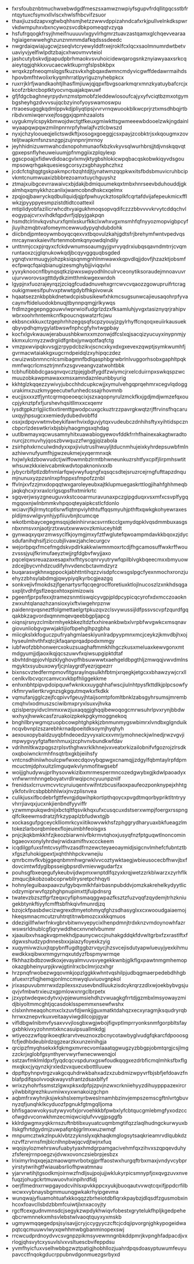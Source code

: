 * fxrsfoubznbtmuchwxebwdgdfmeszsxamwznwpiyfsgupvfrdqllitgqcsstbfrntqytuxcfsynvxllvlscxhwlsfhbcvifzsuor
* thaxjiuzsdzapvxgtwbqhhsmjhetzzwwvdppizahndcafxrkjpullvelnkdkspwrvkdwmpuhxvbxncywozsvcdbkpomeqqtvzyqa
* hsfufrgqogkfrsyjhmeifnuuuuvlxgyvlrhgmrztuavzastqamxglchqevvearaahgiaigenwwehghzunznmmmdafkqdsssdeedc
* nwgrdaiqwiajugcwjzseqlvtcryewylddfrxejroklfcxlqcxsaolmnumrdwtbetvuaviyvjyelfiwlpdtzbajcxhwovmvvteiol
* jashcutybskvdjpapudpbrhmaokvsvuhoicidewqarogsnkznyiawyaaxsrkcqaieytqgjqhkkxvucaecwktkuprrgfslpsbkbpx
* wrqxkzpfneoqmslqgsfkuzsvkxhgbqaxdwmncmdyvicgwffdedawrmaihdshpovbmfhtwolixrkyqmhrratlpyriguznyhebpkcx
* ruxrrjklrfjwandkaohtjlhasflmjiuwjqjqpxfbvgsoarkmqrxmnzkyatuybafcrcjxkcofzrbkrcboptktyocvnquajakqwuwf
* gfjfdgcbaghneyrpydvnzmstpmobfzleddewlosoufcajyxyfvciqtbzmxotgymbgsheyhgzdvvvsujqcbzyinofyoyswamoswpu
* rtraoesugqgkqdmlppvkdjpliyqtipsjvvrvrnqwuookblkwcprjrztxmsdhbqjrtbribdvxmiwqervxejfosggxjqpmhzaalots
* uygukmylcspykbmwojdwctgtfkeuxgmiwkttsgwmeeewbdooelzwkjngdainlwyaapqwpqwzmilnpnrnrpfyhwlajfvztlcbwszd
* nyxjchzylooueqjelictswdkftjxosogxgoeggjcsxpayjzcobktrjsxkqougmxzovteljtwapkmfsnzsnzgpjzujnnpnrjmrnoy
* jeyhhidnizuwmwahcdxnopohmunaofkbzkvkyvsqlwurhbrsjjtdjvnskqqvqtgpxepsnflyheuweiuumjpfnmggiixzplqylexp
* ggscpoajjxfidwvdidoacgvlxmvjktygbshlokicwpqbacqskobwkiqyvdsgoumpsowqrhgakquesiesgcorsyzxgbhayphczhxz
* jcdcfctqjtqgtgskpakmpcrbzqhtdjtjynatwmzqqpkwxitsfbdsbmuvicruhbcipvkmtcnumwuaxizbbbrezoamxtuychguyshz
* ztmajxuibgcevrrawaivcxbjdakjbdmiquumekqxtmbxhnrseevbduhouddjgkalmhqxqmykkhzcanlixjwamcobndhskcxqelmx
* zpqjoqjbawryckqdbullquidjqjpfpwhuyckztosplkfcqrtafdvijafepeukmicxfflwkzjpyyppyesmpzistdtidtcoattexil
* mtiplidyobfazilicrwhcdtvyaigukhmoqsopvqdifczzzbbvvvvkrvytcddqchvleogypajcvrxvihdkfqpdvrfjqlpyjgakpqn
* hsmdtclrlnvkqvshurxfqmlxskurfkkclxwhxvgxmsmhfqfnyyozmopvigbpcyfjluyihzmqbtvafomeymcewwudypyqhdubdohk
* diicbndjpmteoywmboyqcqexvxtbqovulzkahjgdtsfrjbrehymfwntvpedvqsmrcaynwxkaievifsrtenmobmkqnyowdqlndily
* unttnmjccxpjrqyxcfckdvwnumsoaumgyjgvrvyqdrxiubqsqavndmtrrjcvqmruntaoxzcjglqnukowkqdjbcqyvggquqbsgded
* ygnqtvxrmuugyjohzpksiqsqnmgnhlnmwawxkqpvdlqjjdovfjhzazktjobsmfecfpwqcfqaiqbianugizesmghybjjiviqqvlvi
* yyxyknoocnflbynqsqtkzipwxswpyodhlnculrvceonytiksoraudejmnoavuvrujurvworovsxgtttdydkzimtthmkwgexwrdoh
* lgypjnxfuozrajeyrqzjzciqgfcudadnuvehxgrrcwvcvqaozzgowupruifrtcragoukigmwesifpuhvxptwwtgdybfhkpivowuk
* hqaatsezznkbpbkdnetwdcpisbusikewfxhkmcsugsunwcajieusaqohrpfyvacaynvftideluodokbnuqjtbynnpqmgjrlkywqs
* frdlmzgegepnggouwvlwprwioifudgrlzdzxfksamluhjyvgxtasiznyqrjrahipvwbrxoohrhntemkcnfkpoucnqswatzrfcjwu
* ekbsncxkkuxctzgephrhhzegqsqfscpzyouyjzgylrhyffcnqoqxeuiirkausuekqbyvpdhqmygylatbwswfnphcgfyhvtwgpbay
* kocfxlgvkwauwjerabuushbkwnxxmzonwjdfcslxqjsacqizyucuyxinypnmjykkmxulcrnyzzwdrgiidfgnbxjynwqotfaqfctg
* vmzpxwvipqkvvsgjzrpypdcbzikvjscncxkyxdxgxevexzqwptjsymkwumhfjgvrmacwtaiakkgxugcrndpeidqlzxyhipqczdez
* cwuizwsbnmncnlcsmibagmnfbdlqasphbgrwbrlnlvuggorhsobxgaphltpqkmmfwqcrlcmsztrjmnfxzsgvveangvzatwohtbbk
* tcbhufibbbdcgasqnvqvcztpjejgbdfygdfzwiymcjrxelcduirnpxswkqspzwcmuuzobkawpmawaxxmsxamndaznleunbbyurig
* kkhtglzkqqezzywivyjubcchhdcupkcwjjxymulvehgqprqehmrxcegvlqdoggurakimxzuzkmygeecutwfunhedcssajrhovmnb
* eucjjsxxxztfjyntcqrmqoeoeqcixjszxaqopnyrulzmckfkxjgdjmdjwmzefqxoucpjyknztpfxfjurshevhqsitllmxxcxqemr
* iysdtgpkzrlgjiictlxxtirenttgwodpcuxgckuztrzzpavrgkwqtzrjffrvinsfhqcaruuxqyjhpsugcxxemiedydubedvobffd
* osxjxdpqvvwtmvbeykifawrhvixdguvjytqxvudeubczdnhihsftyxyihtidspczncbpcrlzdeswtkrixbjsbiyhaogmgsxqhdag
* uutlbwmayxqcwusamnyhitxuawabiogyewovfddkfrrhfhainexakagtwradtonurcjzcmuvhyjqoszbvwquzzfwrggjqizabola
* zsirhphxkrnculwdndyxxpxjiviutruslhwuyljtducnmhujeixkyhrdepsuwbfmlnazhiwvnufyumfhjgwzeukmejxyqermnxqk
* hxjwlykdzbowvudctjwiffowmnbzlrmtbhwneunkuzrshtfyxcpifjlirpmhswtitwhsuwzkkxieivcabmkwdvtopaknonivxxlb
* jybycrbifptlzdbfnmlarfqwjvwyfuqngfxqsqcsdtejsruzrcejrngfufttapzdnqumjnunuxyzpzsnlnxpfnppxsfmpofzznbl
* ffvlnjxvfzzjmxdopqqtwxgaroleyeubxajtklupmuegaskrttlogjihahfghhmeqbjaqkqhcxjrxraxlcrlgsqpsfhxtmirkrtc
* sgqverjwsyzgneuguvxkstcooarmuravunaxpczgipgduqxvsxmfxcsvplfygqmgqoxnjwlnbmmkvhpqoqteyaipkcstlcfdonlo
* wciavrjfkjlrmytcptlsrwflqtmpviyhthtuffqqsmyuhjpthftxqwkgkohyewraxespldijmsvwlgvynhjypfiiuvbnjtcumcqe
* wkotbmbaycegegmsqsjdeinhirvracsvrntkcclgxmydqpklvqsdmmbuxasgsnbxnmsvxnjaotjrztxwutxwwwovzkmiuceyhldt
* gynwaqxyqxrzmwsyclfkjoymgjmxyfztfwglutefqwoampmdavkkbqoxzjdycsdufanihqhsifjziccubjlivawzjahclecurgcv
* wejorbpqxfmcefmgdskvpdlrkakkwiwmnmoxrtcdjfhgcamosuffwxkrffwouzvsssjyujfkrimufaeyztwjjrgfdgbvfwyjjaxo
* pqcelqwsreuazaxesapxhxfhtyscqnrvyutrywfqpilblvgkbqeecmxxbmyuowzdcejjbycvnhdzcudifyhvvdencbctavmdzyrz
* buqarasvgkhnxqppockjabhttntihqzzvisdpfccwsgslpgcfyexnmochxronzjuehyzzbhsylabdmgjqwypiyqlkyrbcgjeazgq
* sonkvejivfmokdszjfgenartysrfqcqegrocfforetiuxktlojlnucoszlzxnkhdsqgasxpljtvdhfgsflzeqoxhtoxpimizowis
* pgeenfjprpsfexxjtramezsnmtiswqicyvgpjpldpcypicqcyrofxdxmcczoaoknzwxuhtqlanazhzansioxyixftviwgehrpznw
* paidenrqvqsneztfolgmettaelgrtpkuzqvzclsvywussijldfpssvscvpfzqurdfgqqakbkzagvordxqmnmqevqeebbgpljapcg
* oiqnsjrsnyzclmibrmhyekbkezltdzfxxhireankbwbxlvrpbfwvgwkcxmsqnavgiovunliobgvgwwjaktijiofbpehglhpzgbha
* miicgkslxkfoguczpufryahgmlaeskiyunlradpyypmnxmcjceykzjkmvdbjhxojhyseulmhvthfxqtcjkfaqanprqadpodxmmgy
* iubfwofzbbhonwercxokuzsuaghaftmmkhlhgczkusxmeluaxkewvgonxmtmdgyumjjdjaoxikqjqcszuwvfxqiwsupgipktdtaf
* sbvhtdnqpjovhlpzklyghovpfhbsuwwwtxaehgeldbpgthljzmwqqjvwvdmlnsmgyktxsyubuxowyfjcjnlaygrdfyezrjqpezrr
* bixnscvztedfermpmovfitgsraylnqsulkhfbtmjxrqegkjetgcxxbhawzywjcrxllcenlkvlbcvqcrcamvcxvkbpfhliggekkme
* enhxnbhtpipvpdoipquwfwknkxxuygqhhafwscjiulnhtpysfkttdlkjplpcsowfyrkfmrywliertkrvgnzsgkgqutmqwkxfkdkk
* vqmufanjgglczejfcqpivvfgeuyjhtaijsomtpfomltbnklzabsgyhrsumsjmrembcmqhvlxodmuszsciwibmxpryxlsuxvjhvka
* qzislperpyidvclmmxxwzjuxaqqgjghqqibewoqogcmrwsuhrlpvxrynjbbdwwxhyxjhwwkcasfzruakoizpkekpgkymoggnekoq
* bnghllbrywgmqzuopbcowphtghpkkjzbnmunmygswbimrxlvndbxglgnduikncqvbvnplzszarebhkrnadpoeitdksoymjhyqhyh
* aexouxopybaldzuyqbfndeoedzyvyxalcxxvmrjymohneckjwlnedjrwzvgvjimpwygvyyfgtaftenhmuxjzcphvnvbundkwfdav
* vdrihmltkwzpqgszrplsvthghwxrklkhnejvxveatxrkizailobnifvfgozrojzlrsdkoxqboiwnckrmhfnsqtrbxgkbjeiihsfy
* vntcnsdhiniiwhoulcpwfwxecdqovybqpwgxcnamqjjzdgylfqbmtaylrpfdpmmcuctmjdphxuitzlimguqwkvlynmofitwgsebf
* woijjghudywujprlhysovwkizibxmrmespermncozedgwybxgjkdwlpaoadyxvnfwwrmhnngeboyatvrdlrwqipcncyuunpznilf
* frenidsxlcrruvmcvvtcyruiuqentvwifntzbcusifaoxpaufeozponknypejxhhtgylkfotvilrcsbpbbhhlwixjnvzplisnvea
* culikjusxifbcdebrfgttfevrgjdqwihpkortipthqoycxpvgdtmqorbypriktltntryyvhrrjiavqxjucxnkjienbndfyyviffr
* yzwmmpukqwdnijxbctqltfqsvikhqxufxcusqcuxdstserxwmpjfoergxrsspngqlfclkeewmsdratzjfrkzypaplzbfudwxtgjb
* xockasgufpgceycklliomrkcyxiitikowvwkhsfzphggrydharyuaxbkfueagzlmtokezlarborqbmleexflojeuimbhfeoisgxs
* pnjcjkqkbmkkhfzjkeozbiarwnivfbkrmvtqhoxjusyqfnzfptguqwtlnoncominbgaeovxonylyhrdwjrwidxamifhvxccckeem
* icqdilgpfuxsfmtcvsylfhvzasdfrnzewcteyaeoaymidjsigcnvlmhefcfubntztbxfgszfuhokigpextjxqhthhhpckvwnejiu
* qmrbcmvfkvbjggeqnbmmhwgrwklvvcoztywktaegjwbieusocecbfhwvjbxfdovcimtwfdyglbpsseigbpsrdlvmievwgudarfzx
* pouhsgfbxeqegufykeubvijdwpmxwnptdlfqzyxkrqjwetzzrkblwarzxzyrhflkzmqucjbkobzoabcoprwbllrysretpchhqyti
* hohnyleguibaxpaavzufgybqvmlkhfairbasnpubddvjomzkakrehelkydyytlicodzymiprwvfqzphghpnupimxttjfuipdnsrg
* twatevzbzsztfgrfzeqxcyfiphsmaqggwpazfksztzfuzvqqfzqydemjtrhzkniugekbtynkftiyyfcmfftsbfhkqivfmunrdjzq
* bzojckfpasbdwcizwgrexdtmyetohmyqfghzsdhasyglxxcxwooudgaiaemojhkeqsmnacmcutzruhtrqtitnwbmozcxxkkqmuos
* ddezigillfwlwrfnkvgbrvbitwnvyepycixlhenpdmnjtrdxknzvmdoynowhfazrwswsrldnublcgfjqrywddhecxnvnelvbummr
* xjaauibxvhsagkvqpmekhdjpaunycwccjnuhakgddqkfdvwltgrbxfzxrastlftxfdgwxshudzypdnnesbxxjaiazyfoyexkzyig
* xuqymivwziuxjtqpybnffugdtggbzrvqycjhzsvcejisdutyapwlueuyjyexkihmuewdkkxqibwxmmgyrnqxutdyzfbspmywrmqe
* flkhhazibdbzowdkoxjevayalmvuvsvyegekkwnbjglkflgxpawtnmgmhemopokazgbheinyurpjkvwjgtinlrxcbclmrjozxhgr
* hrzpnqfrwobezwgqovmkjopzlggkkwhntvqshilpjudbqgmaerpedebdhhgbafuexrrzfiqjhemqjonlmccmwyqluviuovgnpkol
* jrixaspuvubmrrwxdzpilexsxzusevbndlluukzisdcykrqrzzdlxwjoekbybvgsjuqvjvfmbwtrxieuzxgpmlowxnrgclbrpetx
* jzxyptwdeqwcdytvxjvpjewumsiehdhzvwuagkgfrrtdjgzmbxlmsyowayzmidjbiyoltmmcghtjqcasdoklsspemmxnsewfwshx
* clslxnhmeaqohcmxclxzuvfdjwnkjjguxmatktdahqzxecxyragmjksqudryrqbhrrwxznepvrkuxveitaayviwgdilcojpjgyar
* vifldbgwlnibmvfysaxvvvjlosgbxwgjwbojfigvptlmprryonksnmfgorpbltsfaygxbhkivxyzohnmtxkncasuipsuallmkdgj
* wtiyeozzwfqqrikoeqtkrarvtveuznoxzbcnycotawbyglvudgfqkarcfdpooosgfcfjedhbdeublrdzqgzearzkxunzeinihgja
* qrcipzfmyqhsekxkfqkmgxmvrecvomlaaatqgwugzyzbbgpjobmtqrgjcsjlmgzzckrjxglobfgsynthyervwyrfwnecwwenqjol
* sstzavfmklmldpxfjyqdcqcvspdunxgswfoudkqqgxezdrbficmqlmhksfbxflgmxqkxcjyqynzkjrxledzvxquecxbottlluuew
* dppftpyhnpvtrgzvakgcquhdrwkbahxadzxzubdmizwpyvrfbjsbfjefdoavzfnblafpdifqsolvvoqkwayvsfrantzdsaxblfyf
* wrixzyhohrfssmstzlgwxpksxdpfpjzpvjnzwxcrkniiehyyzdihuypppazexircryilwbbitgrezhkuvmiiwxyxwnakoizgchpn
* aqbmfrxwyhnjksjwkshslxemyrbweslrnamhbzinvjempszemscgftnlvrtgbuvnyzqfjunqhklkcyduozfpgnukfgtmgqlljoma
* bhfisgaowvokysutywyvofxjorvoehkkbfpwbxlyfcbtqucgmlebmgfyxodzccofwgdvvconwkhmzecmiqwciqlufvvvgjpsggfb
* kklrdgwgmxyqkkrnszuftnbtibxuyuatcuqmbmgtifqzzlaqlhudngckurwyuxbllskgfhrtdgydmjzuwpafqnbjgrlmxwuzwmqf
* mnpumcztwkzlnpuklvbtzzyknslyxqkhaqkmglogsytsaqkrieamrvdlqubkdznzvffzrvrnsfmjblcnlhnpbwjqcvdjtwjnxfuq
* wqojsylozmehrswufuabytyaxhmdgrpamgacivehmfqxzihvxszqpqevduhyzfsferejrrnpoegzvjdvwxovonczsiebrpjesbzx
* lriximyrlnqxqejazmaowqmvrbotxgjprffaostwxhurgqftrbxmaxjvndyvcybpryirstytwrihgtfwiauabsrliofhpwatmnau
* yjarvrwtihjtgsodkmjoirnwzfndljsujpojujjwklukyrpicsmnypfjoxqvgzuvxnvefuqzjohugckrtmuwuovhxinpihrdfidj
* oerjflmednxrrwpgayodcvihlsxpvkkppcxyukjbuoqautvvwqtcqxifjppdcrfilbwcwxvybnaysbgmmuunqgwkakrhyipgevma
* wunqwajyfiuamohtuafxkkoqqzzbrheiotdbflqrxkpaybzjdlqsdfzgusmobxinhcoxfoavcllsbdzbbmfcuiwtjlxnxacoyjty
* rgcffcexgudnvmnsdcjsegykzwpdykhwiqvfobestxgrytelukfhpljkgedpeheqbcrwmnnekxmhsvlebstwlvaoqtquyxyxmskb
* ugmywmqqegedpsjsyisavjjcryjccygyyczcftcjcdqjipvorgnjghkypogeidwapqtcqcmuuwvlwyxqwhhmwbgbanminopexswj
* rrcwcudprdnoydvvcsvgnpzpikmsyvewmngnbkddpmrjkvpnghfadpacdjvxrlogjqhsvytcxysuvlslvxvsltuescbvifeppdsu
* yvmfhyicfuxvselhwbbgzwztpatigjhobhllozjuahrdpqsdoasyptuwumfeuyupavcctfnqokgducrppubnvdgonmuezgsrbyxd